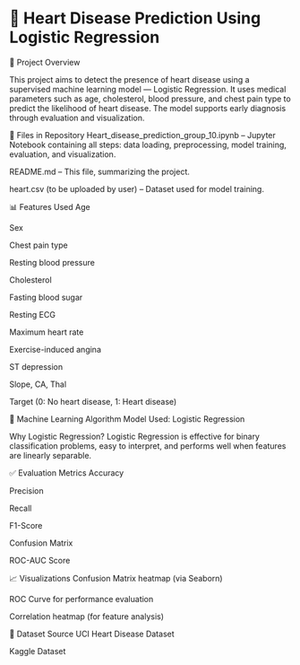 # 💓 Heart Disease Prediction Using Logistic Regression

📌 Project Overview

This project aims to detect the presence of heart disease using a supervised machine learning model — Logistic Regression. It uses medical parameters such as age, cholesterol, blood pressure, and chest pain type to predict the likelihood of heart disease. The model supports early diagnosis through evaluation and visualization.

📁 Files in Repository Heart_disease_prediction_group_10.ipynb – Jupyter Notebook containing all steps: data loading, preprocessing, model training, evaluation, and visualization.

README.md – This file, summarizing the project.

heart.csv (to be uploaded by user) – Dataset used for model training.

📊 Features Used Age

Sex

Chest pain type

Resting blood pressure

Cholesterol

Fasting blood sugar

Resting ECG

Maximum heart rate

Exercise-induced angina

ST depression

Slope, CA, Thal

Target (0: No heart disease, 1: Heart disease)

🧠 Machine Learning Algorithm Model Used: Logistic Regression

Why Logistic Regression? Logistic Regression is effective for binary classification problems, easy to interpret, and performs well when features are linearly separable.

✅ Evaluation Metrics Accuracy

Precision

Recall

F1-Score

Confusion Matrix

ROC-AUC Score

📈 Visualizations Confusion Matrix heatmap (via Seaborn)

ROC Curve for performance evaluation

Correlation heatmap (for feature analysis)

📌 Dataset Source UCI Heart Disease Dataset

Kaggle Dataset
